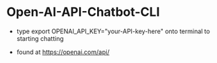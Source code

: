 # Open-AI-API-Chatbot-CLI

- type export OPENAI_API_KEY="your-API-key-here" onto terminal to starting chatting

- found at https://openai.com/api/
